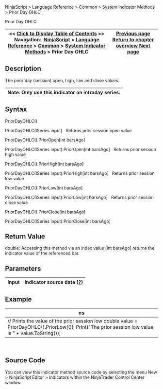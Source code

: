﻿
NinjaScript > Language Reference > Common > System Indicator Methods > Prior Day OHLC

Prior Day OHLC

| << [Click to Display Table of Contents](prior_day_ohlc.md) >> **Navigation:**     [NinjaScript](ninjascript-1.md) > [Language Reference](language_reference_wip-1.md) > [Common](common-1.md) > [System Indicator Methods](indicators-1.md) > Prior Day OHLC | [Previous page](price_oscillator-1.md) [Return to chapter overview](indicators-1.md) [Next page](psychological_line-1.md) |
| --- | --- |
## Description
The prior day (session) open, high, low and close values.
 

| Note: Only use this indicator on intraday series. |
| --- |
## 
## Syntax
PriorDayOHLC()  

PriorDayOHLC(ISeries<double> input)
 
Returns prior session open value  

PriorDayOHLC().PriorOpen[int barsAgo]  

PriorDayOHLC(ISeries<double> input).PriorOpen[int barsAgo]
 
Returns prior session high value  

PriorDayOHLC().PriorHigh[int barsAgo]  

PriorDayOHLC(ISeries<double> input).PriorHigh[int barsAgo]
 
Returns prior session low value  

PriorDayOHLC().PriorLow[int barsAgo]  

PriorDayOHLC(ISeries<double> input).PriorLow[int barsAgo]
 
Returns prior session close value  

PriorDayOHLC().PriorClose[int barsAgo]  

PriorDayOHLC(ISeries<double> input).PriorClose[int barsAgo]

## Return Value
double; Accessing this method via an index value [int barsAgo] returns the indicator value of the referenced bar.

## Parameters

| input | Indicator source data ([?](valid_input_data_for_indicator-1.md)) |
| --- | --- |

## Example

| ns |
| --- |
| // Prints the value of the prior session low double value = PriorDayOHLC().PriorLow[0]; Print("The prior session low value is " + value.ToString()); |
 
## 
## Source Code
You can view this indicator method source code by selecting the menu New > NinjaScript Editor > Indicators within the NinjaTrader Control Center window.
